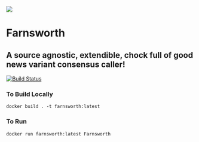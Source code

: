 <img src="https://img.icons8.com/ios/250/000000/futurama-professor-farnsworth.png">

# Farnsworth
## A source agnostic, extendible, chock full of good news variant consensus caller!
[![Build Status](https://travis-ci.com/medcelerate/Farnsworth.svg?branch=master)](https://travis-ci.com/medcelerate/Farnsworth)

### To Build Locally
```
docker build . -t farnsworth:latest
```

### To Run

```
docker run farnsworth:latest Farnsworth
```

